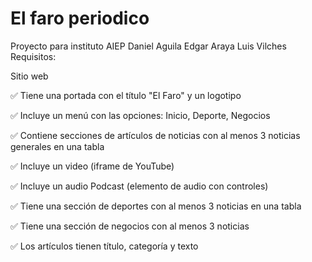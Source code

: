 # El faro periodico

Proyecto para instituto AIEP
Daniel Aguila
Edgar Araya
Luis Vilches
Requisitos: 

Sitio web 

✅ Tiene una portada con el título "El Faro" y un logotipo

✅ Incluye un menú con las opciones: Inicio, Deporte, Negocios

✅ Contiene secciones de artículos de noticias con al menos 3 noticias generales en una tabla

✅ Incluye un video (iframe de YouTube)

✅ Incluye un audio Podcast (elemento de audio con controles)

✅ Tiene una sección de deportes con al menos 3 noticias en una tabla

✅ Tiene una sección de negocios con al menos 3 noticias

✅ Los artículos tienen título, categoría y texto
